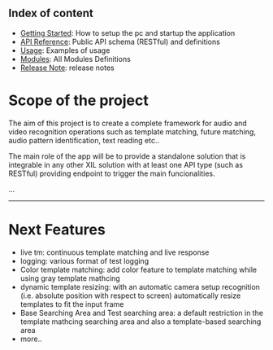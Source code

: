 ## Index of content
- [Getting Started](getStart.md): How to setup the pc and startup the application
- [API Reference](api-reference.md): Public API schema (RESTful) and definitions
- [Usage](usage.md): Examples of usage
- [Modules](lib/tkinter.md): All Modules Definitions
- [Release Note](release-notes.md): release notes


# Scope of the project

The aim of this project is to create a complete framework for audio and video recognition operations such as template matching, future matching, audio pattern identification, text reading etc..

The main role of the app will be to provide a standalone solution that is integrable in any other XIL solution with at least one API type (such as RESTful) providing endpoint to trigger the main funcionalities.

...

---

# Next Features

- live tm: continuous template matching and live response 
- logging: various format of test logging
- Color template matching: add color feature to template matching while using gray template mathcing
- dynamic template resizing: with an automatic camera setup recognition (i.e. absolute position with respect to screen) automatically resize templates to fit the input frame
- Base Searching Area and Test searching area: a default restriction in the template mathcing searching area and also a template-based searching area
- more..